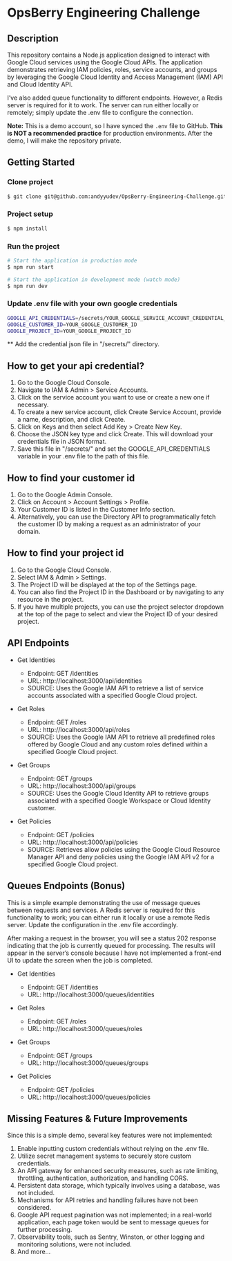 # OpsBerry Engineering Challenge

## Description

This repository contains a Node.js application designed to interact with Google Cloud services using the Google Cloud APIs. The application demonstrates retrieving IAM policies, roles, service accounts, and groups by leveraging the Google Cloud Identity and Access Management (IAM) API and Cloud Identity API.

I’ve also added queue functionality to different endpoints. However, a Redis server is required for it to work. The server can run either locally or remotely; simply update the .env file to configure the connection.

**Note:** This is a demo account, so I have synced the `.env` file to GitHub. **This is NOT a recommended practice** for production environments. After the demo, I will make the repository private.


## Getting Started

### Clone project

```bash
$ git clone git@github.com:andyyudev/OpsBerry-Engineering-Challenge.git
```

### Project setup

```bash
$ npm install
```

### Run the project

```bash
# Start the application in production mode
$ npm run start

# Start the application in development mode (watch mode)
$ npm run dev
```

### Update .env file with your own google credentials

```bash
GOOGLE_API_CREDENTIALS=/secrets/YOUR_GOOGLE_SERVICE_ACCOUNT_CREDENTIAL_JSON
GOOGLE_CUSTOMER_ID=YOUR_GOOGLE_CUSTOMER_ID
GOOGLE_PROJECT_ID=YOUR_GOOGLE_PROJECT_ID
```

** Add the credential json file in "/secrets/" directory.

## How to get your api credential?

1. Go to the Google Cloud Console.
2. Navigate to IAM & Admin > Service Accounts.
3. Click on the service account you want to use or create a new one if necessary.
4. To create a new service account, click Create Service Account, provide a name, description, and click Create.
5. Click on Keys and then select Add Key > Create New Key.
6. Choose the JSON key type and click Create. This will download your credentials file in JSON format.
7. Save this file in "/secrets/" and set the GOOGLE_API_CREDENTIALS variable in your .env file to the path of this file.

## How to find your customer id

1. Go to the Google Admin Console.
2. Click on Account > Account Settings > Profile.
3. Your Customer ID is listed in the Customer Info section.
4. Alternatively, you can use the Directory API to programmatically fetch the customer ID by making a request as an administrator of your domain.

## How to find your project id

1. Go to the Google Cloud Console.
2. Select IAM & Admin > Settings.
3. The Project ID will be displayed at the top of the Settings page.
4. You can also find the Project ID in the Dashboard or by navigating to any resource in the project.
5. If you have multiple projects, you can use the project selector dropdown at the top of the page to select and view the Project ID of your desired project.

## API Endpoints

- Get Identities
  - Endpoint: GET /identities
  - URL: http://localhost:3000/api/identities
  - SOURCE: Uses the Google IAM API to retrieve a list of service accounts associated with a specified Google Cloud project.

- Get Roles
  - Endpoint: GET /roles
  - URL: http://localhost:3000/api/roles
  - SOURCE: Uses the Google IAM API to retrieve all predefined roles offered by Google Cloud and any custom roles defined within a specified Google Cloud project.

- Get Groups
  - Endpoint: GET /groups
  - URL: http://localhost:3000/api/groups
  - SOURCE: Uses the Google Cloud Identity API to retrieve groups associated with a specified Google Workspace or Cloud Identity customer.

- Get Policies
  - Endpoint: GET /policies
  - URL: http://localhost:3000/api/policies
  - SOURCE: Retrieves allow policies using the Google Cloud Resource Manager API and deny policies using the Google IAM API v2 for a specified Google Cloud project.

## Queues Endpoints (Bonus)

This is a simple example demonstrating the use of message queues between requests and services. A Redis server is required for this functionality to work; you can either run it locally or use a remote Redis server. Update the configuration in the .env file accordingly.

After making a request in the browser, you will see a status 202 response indicating that the job is currently queued for processing. The results will appear in the server’s console because I have not implemented a front-end UI to update the screen when the job is completed.

- Get Identities
  - Endpoint: GET /identities
  - URL: http://localhost:3000/queues/identities

- Get Roles
  - Endpoint: GET /roles
  - URL: http://localhost:3000/queues/roles

- Get Groups
  - Endpoint: GET /groups
  - URL: http://localhost:3000/queues/groups

- Get Policies
  - Endpoint: GET /policies
  - URL: http://localhost:3000/queues/policies

## Missing Features & Future Improvements

Since this is a simple demo, several key features were not implemented:

1. Enable inputting custom credentials without relying on the .env file.
2. Utilize secret management systems to securely store custom credentials.
3. An API gateway for enhanced security measures, such as rate limiting, throttling, authentication, authorization, and handling CORS.
4. Persistent data storage, which typically involves using a database, was not included.
5. Mechanisms for API retries and handling failures have not been considered.
6. Google API request pagination was not implemented; in a real-world application, each page token would be sent to message queues for further processing.
7. Observability tools, such as Sentry, Winston, or other logging and monitoring solutions, were not included.
8. And more...
